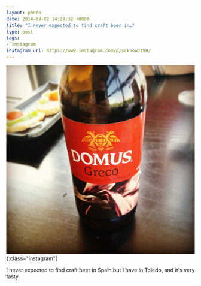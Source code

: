 ```yaml
---
layout: photo
date: 2014-09-02 14:29:32 +0000
title: "I never expected to find craft beer in…"
type: post
tags:
- instagram
instagram_url: https://www.instagram.com/p/sck5owJt9R/
---
```


![Instagram - sck5owJt9R](/img/sck5owJt9R.jpg){:class="instagram"}

I never expected to find craft beer in Spain but I have in Toledo, and it's very tasty.
